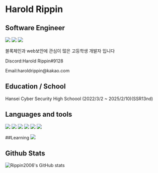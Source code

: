 # Harold Rippin
## Software Engineer

<a href="https://medium.com/@HaroldRippin"><img src="https://img.shields.io/badge/medium-000000?style=flat-square&logo=midium&logoColor=white"/></a>
<a href="https://www.instagram.com/_haroldrippin"><img src="https://img.shields.io/badge/Instagram-E4405F?style=flat square&logo=Instagram&logoColor=white"/></a>
<a href="https://www.linkedin.com/in/tsd-kts-549033256/"><img src="https://img.shields.io/badge/LinkedIn-0A66C2?style=flat square&logo=LinkedIn  &logoColor=white"/></a>


블록체인과 web보안에 관심이 많은 고등학생 개발자 입니다

<p>Discord:Harold Rippin#9128</p>
<p>Email:haroldrippin@kakao.com</p>

## Education / School

Hansei Cyber Security High Schoool (2022/3/2 ~ 2025/2/10)(SSR13nd)

## Languages and tools
<img src="https://img.shields.io/badge/Python-3776AB?style=flat-square&logo=Python&logoColor=white"/></a>
<img src="https://img.shields.io/badge/HTML5-E34F26?style=flat-square&logo=HTML5&logoColor=white"/></a>
<img src="https://img.shields.io/badge/CSS3-1572B6?style=flat-square&logo=CSS3&logoColor=white"/></a>
<img src="https://img.shields.io/badge/Svelte-FF3E00?style=flat-square&logo=Svelte&logoColor=white"/></a>
<img src="https://img.shields.io/badge/Rust-000000?style=flat-square&logo=Rust&logoColor=white"/>
<img src="https://img.shields.io/badge/Solidity-363636?style=flat-square&logo=Solidity&logoColor=white"/>



##Learning 
<img src="https://img.shields.io/badge/Swift-363636?style=flat-square&logo=Solidity&logoColor=white"/>







## Github Stats

![Rippin2006's GitHub stats](https://github-readme-stats.vercel.app/api?username=Rippin2006&show_icons=true&theme=github_dark)





